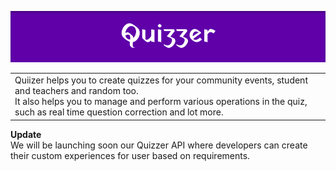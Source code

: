 <p align=center>
<img src="./assets/ReadmeHeader.png"/>
</p>

<p align=center>
<table>
<tr><td>Quiizer helps you to create quizzes for your community events, student and teachers and random too.
<br>
It also helps you to manage and perform various operations in the quiz, such as real time question correction and lot more.
</td>
</tr>
</table>
</p>
<b>Update</b><br>
We will be launching soon our Quizzer API where developers can create their custom experiences for user based on requirements.